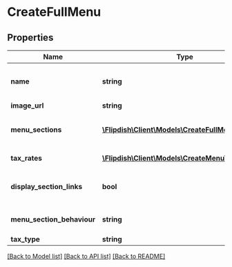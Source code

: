 # CreateFullMenu

## Properties
Name | Type | Description | Notes
------------ | ------------- | ------------- | -------------
**name** | **string** | Name of Menu, only shown in portal | [optional] 
**image_url** | **string** | Image url | [optional] 
**menu_sections** | [**\Flipdish\\Client\Models\CreateFullMenuSection[]**](CreateFullMenuSection.md) | Menu sections (starters, main etc) | [optional] 
**tax_rates** | [**\Flipdish\\Client\Models\CreateMenuTaxRate[]**](CreateMenuTaxRate.md) | Menu tax rates | [optional] 
**display_section_links** | **bool** | Display menu section link on UI | [optional] 
**menu_section_behaviour** | **string** | Menu section behaviour | [optional] 
**tax_type** | **string** | Tax type | [optional] 

[[Back to Model list]](../README.md#documentation-for-models) [[Back to API list]](../README.md#documentation-for-api-endpoints) [[Back to README]](../README.md)


